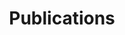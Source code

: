 ---
layout: page
title: Publications
nav: true
nav_order: 7
dropdown: true
children:
  - title: Research Papers
    permalink: /
  - title: divider
  - title: Policy Briefs
    permalink: /
  - title: divider
  - title: Public Comments
    permalink: /
  - title: divider
  - title: Media
    permalink: /
  - title: divider
  - title: Case Studies
    permalink: /
  - title: divider
  - title: Journal
    permalink: /
  - title: divider
  - title: Books
    permalink: /
  - title: divider
  - title: Blog
    permalink: /
  - title: divider
  - title: Videos
    permalink: /
  - title: divider
  - title: Podcast
    permalink: /
  - title: divider
  - title: Newsletter
    permalink: /
---